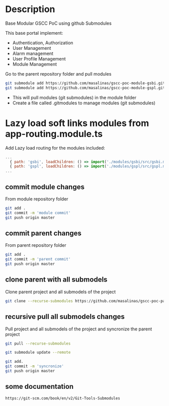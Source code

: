 # Description
Base Modular GSCC PoC using github Submodules

This base portal implement:

- Authentication, Authorization 
- User Management
- Alarm management
- User Profile Management
- Module Management

Go to the parent repository folder and pull modules
```bash
git submodule add https://github.com/masalinas/gscc-poc-module-gsbi.git src/app/modules/gsbi
git submodule add https://github.com/masalinas/gscc-poc-module-gspl.git src/app/modules/gspl
```

- This will pull modules (git submodules) in the module folder
- Create a file called .gitmodules to manage modules (git submodules)

# Lazy load soft links modules from app-routing.module.ts
Add Lazy load routing for the modules included:

```javascript
...
  { path: 'gsbi', loadChildren: () => import('./modules/gsbi/src/gsbi.module').then(m => m.GsbiModule) },
  { path: 'gspl', loadChildren: () => import('./modules/gspl/src/gspl.module').then(m => m.GsplModule) },
...
```

## commit module changes
From module repository folder

```bash
git add .
git commit -m 'module commit'
git push origin master
```

## commit parent changes
From parent repository folder

```bash
git add .
git commit -m 'parent commit'
git push origin master
```

## clone parent with all submodels
Clone parent project and all submodels of the project

```bash
git clone --recurse-submodules https://github.com/masalinas/gscc-poc-parent.git
```

## recursive pull all submodels changes
Pull project and all submodels of the project and syncronize the parent project

```bash
git pull --recurse-submodules

git submodule update --remote

git add.
git commit -m 'syncronize'
git push origin master
```

## some documentation
```bash
https://git-scm.com/book/en/v2/Git-Tools-Submodules
```